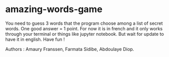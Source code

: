 # amazing-words-game
You need to guess 3 words that the program choose among a list of secret words. One good answer = 1 point. 
For now it is in french and it only works through your terminal or things like jupyter notebook. But wait for update to have it in english. 
Have fun !

Authors : Amaury Franssen, Farmata Sidibe, Abdoulaye Diop. 

